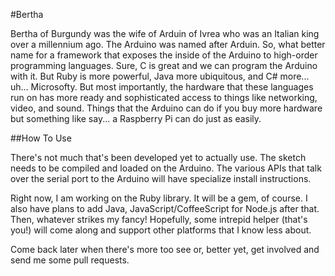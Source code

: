 #Bertha

Bertha of Burgundy was the wife of Arduin of Ivrea who was an Italian king over a millennium ago. The Arduino
was named after Arduin.  So, what better name for a framework that exposes the inside of the Arduino to high-order
programming languages.  Sure, C is great and we can program the Arduino with it.  But Ruby is more powerful, Java
more ubiquitous, and C# more... uh... Microsofty.  But most importantly, the hardware that these languages run on
has more ready and sophisticated access to things like networking, video, and sound.  Things that the Arduino can
do if you buy more hardware but something like say... a Raspberry Pi can do just as easily.

##How To Use

There's not much that's been developed yet to actually use.  The sketch needs to be compiled and loaded on the
Arduino.  The various APIs that talk over the serial port to the Arduino will have specialize install instructions.

Right now, I am working on the Ruby library.  It will be a gem, of course.  I also have plans to add Java,
JavaScript/CoffeeScript for Node.js after that.  Then, whatever strikes my fancy!  Hopefully, some intrepid helper
(that's you!) will come along and support other platforms that I know less about.

Come back later when there's more too see or, better yet, get involved and send me some pull requests.
